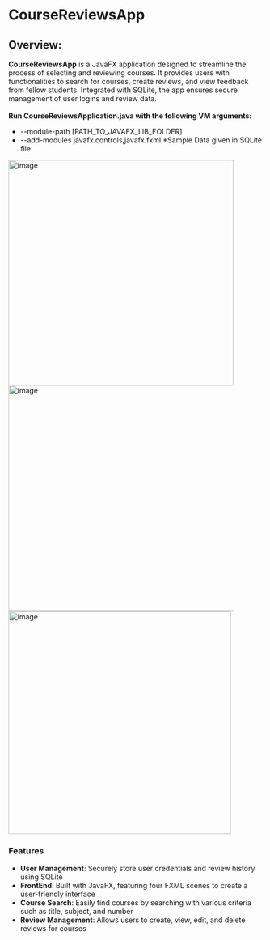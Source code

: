 # CourseReviewsApp
## Overview:
**CourseReviewsApp** is a JavaFX application designed to streamline the process of selecting and reviewing courses. It provides users with functionalities to search for courses, create reviews, and view feedback from fellow students. Integrated with SQLite, the app ensures secure management of user logins and review data. 
<br></br>
**Run CourseReviewsApplication.java with the following VM arguments:**
- --module-path [PATH_TO_JAVAFX_LIB_FOLDER]
- --add-modules javafx.controls,javafx.fxml
*Sample Data given in SQLite file


<img width="445" alt="image" src="https://github.com/user-attachments/assets/56cb4c65-8348-4ea7-b0c3-dfbec97c24dd">
<img width="447" alt="image" src="https://github.com/user-attachments/assets/014db396-cb50-41cb-9a22-db90bc687ff9">
<img width="440" alt="image" src="https://github.com/user-attachments/assets/2440883c-e541-459a-9245-e4ef7118a011">

### Features
- **User Management**: Securely store user credentials and review history using SQLite
- **FrontEnd**: Built with JavaFX, featuring four FXML scenes to create a user-friendly interface
- **Course Search**: Easily find courses by searching with various criteria such as title, subject, and number
- **Review Management**: Allows users to create, view, edit, and delete reviews for courses



